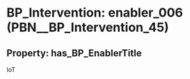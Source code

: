 # BP_Intervention: __enabler_006__ (PBN__BP_Intervention_45)

## Property: has_BP_EnablerTitle

IoT

